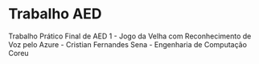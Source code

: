 # Trabalho AED
Trabalho Prático Final de AED 1 - Jogo da Velha com Reconhecimento de Voz pelo Azure - Cristian Fernandes Sena - Engenharia de Computação Coreu
